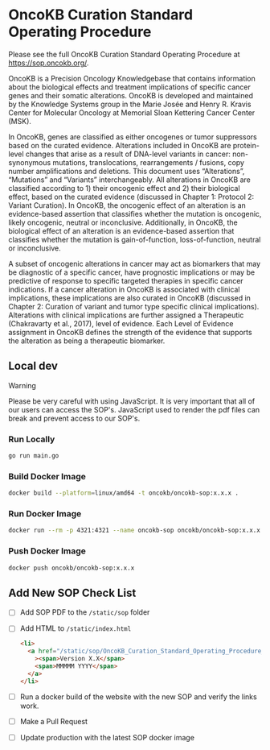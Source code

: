 # OncoKB Curation Standard Operating Procedure

Please see the full OncoKB Curation Standard Operating Procedure at https://sop.oncokb.org/.

OncoKB is a Precision Oncology Knowledgebase that contains information about the biological effects and treatment implications of specific cancer genes and their somatic alterations. OncoKB is developed and maintained by the Knowledge Systems group in the Marie Josée and Henry R. Kravis Center for Molecular Oncology at Memorial Sloan Kettering Cancer Center (MSK).

In OncoKB, genes are classified as either oncogenes or tumor suppressors based on the curated evidence. Alterations included in OncoKB are protein-level changes that arise as a result of DNA-level variants in cancer: non-synonymous mutations, translocations, rearrangements / fusions, copy number amplifications and deletions. This document uses “Alterations”, “Mutations” and “Variants” interchangeably. All alterations in OncoKB are classified according to 1) their oncogenic effect and 2) their biological effect, based on the curated evidence (discussed in Chapter 1: Protocol 2: Variant Curation). In OncoKB, the oncogenic effect of an alteration is an evidence-based assertion that classifies whether the mutation is oncogenic, likely oncogenic, neutral or inconclusive. Additionally, in OncoKB, the biological effect of an alteration is an evidence-based assertion that classifies whether the mutation is gain-of-function, loss-of-function, neutral or inconclusive.

A subset of oncogenic alterations in cancer may act as biomarkers that may be diagnostic of a specific cancer, have prognostic implications or may be predictive of response to specific targeted therapies in specific cancer indications. If a cancer alteration in OncoKB is associated with clinical implications, these implications are also curated in OncoKB (discussed in Chapter 2: Curation of variant and tumor type specific clinical implications). Alterations with clinical implications are further assigned a Therapeutic (Chakravarty et al., 2017), level of evidence. Each Level of Evidence assignment in OncoKB defines the strength of the evidence that supports the alteration as being a therapeutic biomarker.

## Local dev

> [!WARNING]
> Please be very careful with using JavaScript. It is very important that all
> of our users can access the SOP's. JavaScript used to render the pdf files
> can break and prevent access to our SOP's.

### Run Locally

```sh
go run main.go
```

### Build Docker Image

```sh
docker build --platform=linux/amd64 -t oncokb/oncokb-sop:x.x.x .
```

### Run Docker Image

```sh
docker run --rm -p 4321:4321 --name oncokb-sop oncokb/oncokb-sop:x.x.x
```

### Push Docker Image

```sh
docker push oncokb/oncokb-sop:x.x.x
```

## Add New SOP Check List

- [ ] Add SOP PDF to the `/static/sop` folder
- [ ] Add HTML to `/static/index.html`

  ```html
  <li>
    <a href="/static/sop/OncoKB_Curation_Standard_Operating_Procedure_vX_X.pdf"
      ><span>Version X.X</span>
      <span>MMMMM YYYY</span>
    </a>
  </li>
  ```

- [ ] Run a docker build of the website with the new SOP and verify the links work.
- [ ] Make a Pull Request
- [ ] Update production with the latest SOP docker image
